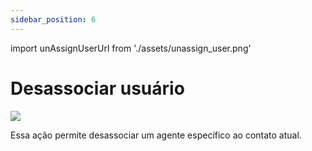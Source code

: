 ```yaml
---
sidebar_position: 6
---
```


import unAssignUserUrl from './assets/unassign_user.png'

# Desassociar usuário
<img src={unAssignUserUrl} width={180} />

Essa ação permite desassociar um agente específico ao contato atual.